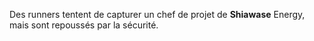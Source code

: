 Des runners tentent de capturer un chef de projet de **Shiawase** Energy, mais sont repoussés par la sécurité.